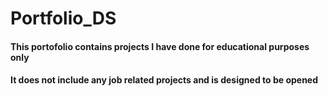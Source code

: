 # Portfolio_DS
#### This portofolio contains projects I have done for educational purposes only 
#### It does not include any job related projects and is designed to be opened
